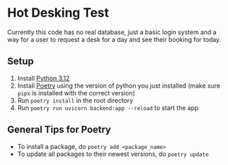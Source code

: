 # Hot Desking Test

Currently this code has no real database, just a basic login system and a way for a user to request a desk for a day and see their booking for today.

## Setup

1. Install [Python 3.12](https://www.python.org/) 
2. Install [Poetry](https://python-poetry.org/docs/) using the version of python you just installed (make sure `pipx` is installed with the correct version)
3. Run `poetry install` in the root directory
4. Run `poetry run uvicorn backend:app --reload` to start the app

## General Tips for Poetry

- To install a package, do `poetry add <package_name>`
- To update all packages to their newest versions, do `poetry update`
